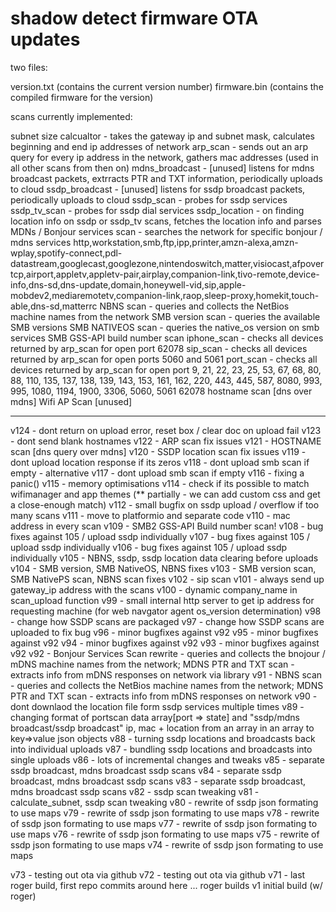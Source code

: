 # shadow detect firmware OTA updates

two files: 

version.txt (contains the current version number)
firmware.bin (contains the compiled firmware for the version)

scans currently implemented:

subnet size calcualtor - takes the gateway ip and subnet mask, calculates beginning and end ip addresses of network
arp_scan - sends out an arp query for every ip address in the network, gathers mac addresses (used in all other scans from then on)
mdns_broadcast - [unused] listens for mdns broadcast packets, extrracts PTR and TXT information, periodically uploads to cloud
ssdp_broadcast - [unused] listens for ssdp broadcast packets, periodically uploads to cloud
ssdp_scan - probes for ssdp services
ssdp_tv_scan - probes for ssdp dial services
ssdp_location - on finding location info on ssdp or ssdp_tv scans, fetches the location info and parses
MDNs / Bonjour services scan - searches the network for specific bonjour / mdns services
    http,workstation,smb,ftp,ipp,printer,amzn-alexa,amzn-wplay,spotify-connect,pdl-datastream,googlecast,googlezone,nintendoswitch,matter,visiocast,afpovertcp,airport,appletv,appletv-pair,airplay,companion-link,tivo-remote,device-info,dns-sd,dns-update,domain,honeywell-vid,sip,apple-mobdev2,mediaremotetv,companion-link,raop,sleep-proxy,homekit,touch-able,dns-sd,matterrc
NBNS scan - queries and collects the NetBios machine names from the network
SMB version scan - queries the available SMB versions
SMB NATIVEOS scan - queries the native_os version on smb services
SMB GSS-API build number scan
iphone_scan - checks all devices returned by arp_scan for open port 62078
sip_scan - checks all devices returned by arp_scan for open ports 5060 and 5061
port_scan - checks all devices returned by arp_scan for open port 9, 21, 22, 23, 25, 53, 67, 68, 80, 88, 110, 135, 137, 138, 139, 143, 153, 161, 162, 220, 443, 445, 587, 8080, 993, 995, 1080, 1194, 1900, 3306, 5060, 5061 62078
hostname scan [dns over mdns]
Wifi AP Scan [unused]

---------------
v124 - dont return on upload error, reset box / clear doc on upload fail
v123 - dont send blank hostnames
v122 - ARP scan fix issues
v121 - HOSTNAME scan [dns query over mdns]
v120 - SSDP location scan fix issues
v119 - dont upload location response if its zeros
v118 - dont upload smb scan if empty - alternative
v117 - dont upload smb scan if empty
v116 - fixing a panic()
v115 - memory optimisations
v114 - check if its possible to match wifimanager and app themes (** partially - we can add custom css and get a close-enough match)
v112 - small bugfix on ssdp upload / overflow if too many scans
v111 - move to platformio and separate code
v110 - mac address in every scan
v109 - SMB2 GSS-API Build number scan!
v108 - bug fixes against 105 / upload ssdp individually
v107 - bug fixes against 105 / upload ssdp individually
v106 - bug fixes against 105 / upload ssdp individually
v105 - NBNS, ssdp, ssdp location data clearing before uploads
v104 - SMB version, SMB NativeOS, NBNS fixes
v103 - SMB version scan, SMB NativePS scan, NBNS scan fixes
v102 - sip scan
v101 - always send up gateway_ip address with the scans
v100 - dynamic company_name in scan_upload function
v99 - small internal http server to get ip address for requesting machine (for web navgator agent os_version determination)
v98 - change how SSDP scans are packaged
v97 - change how SSDP scans are uploaded to fix bug
v96 - minor bugfixes against v92
v95 - minor bugfixes against v92
v94 - minor bugfixes against v92
v93 - minor bugfixes against v92
v92 - Bonjour Services Scan rewrite - queries and collects the bnojour / mDNS machine names from the network; MDNS PTR and TXT scan - extracts info from mDNS responses on network via library 
v91 - NBNS scan - queries and collects the NetBios machine names from the network; MDNS PTR and TXT scan - extracts info from mDNS responses on network
v90 - dont downlaod the location file form ssdp services multiple times
v89 - changing format of portscan data array[port => state] and "ssdp/mdns broadcast/ssdp broadcast" ip, mac + location from an array in an array to key=>value json objects 
v88 - turning ssdp locations and broadcasts back into individual uploads
v87 - bundling ssdp locations and broadcasts into single uploads
v86 - lots of incremental changes and tweaks
v85 - separate ssdp broadcast, mdns broadcast ssdp scans
v84 - separate ssdp broadcast, mdns broadcast ssdp scans
v83 - separate ssdp broadcast, mdns broadcast ssdp scans
v82 - ssdp scan tweaking
v81 - calculate_subnet, ssdp scan tweaking
v80 - rewrite of ssdp json formating to use maps
v79 - rewrite of ssdp json formating to use maps
v78 - rewrite of ssdp json formating to use maps
v77 - rewrite of ssdp json formating to use maps
v76 - rewrite of ssdp json formating to use maps
v75 - rewrite of ssdp json formating to use maps
v74 - rewrite of ssdp json formating to use maps

v73 - testing out ota via github
v72 - testing out ota via github
v71 - last roger build, first repo commits around here
... roger builds
v1 initial build (w/ roger)